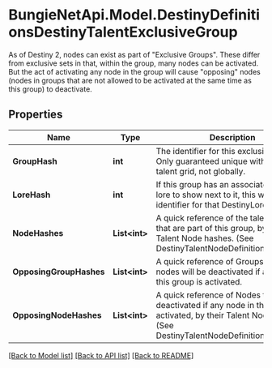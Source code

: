 # BungieNetApi.Model.DestinyDefinitionsDestinyTalentExclusiveGroup
As of Destiny 2, nodes can exist as part of \"Exclusive Groups\". These differ from exclusive sets in that, within the group, many nodes can be activated. But the act of activating any node in the group will cause \"opposing\" nodes (nodes in groups that are not allowed to be activated at the same time as this group) to deactivate.
## Properties

Name | Type | Description | Notes
------------ | ------------- | ------------- | -------------
**GroupHash** | **int** | The identifier for this exclusive group. Only guaranteed unique within the talent grid, not globally. | [optional] 
**LoreHash** | **int** | If this group has an associated piece of lore to show next to it, this will be the identifier for that DestinyLoreDefinition. | [optional] 
**NodeHashes** | **List&lt;int&gt;** | A quick reference of the talent nodes that are part of this group, by their Talent Node hashes. (See DestinyTalentNodeDefinition.nodeHash) | [optional] 
**OpposingGroupHashes** | **List&lt;int&gt;** | A quick reference of Groups whose nodes will be deactivated if any node in this group is activated. | [optional] 
**OpposingNodeHashes** | **List&lt;int&gt;** | A quick reference of Nodes that will be deactivated if any node in this group is activated, by their Talent Node hashes. (See DestinyTalentNodeDefinition.nodeHash) | [optional] 

[[Back to Model list]](../README.md#documentation-for-models) [[Back to API list]](../README.md#documentation-for-api-endpoints) [[Back to README]](../README.md)

